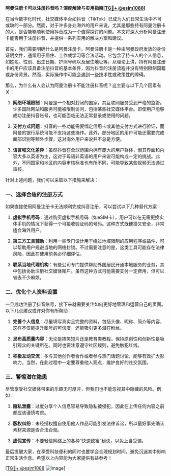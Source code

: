 **阿曼注册卡可以注册抖音吗？深度解读与实用指南[[TG💪+ @esim1088](https://t.me/s/esim1088)]**

在当今数字化时代，社交媒体平台如抖音（TikTok）已成为人们日常生活中不可或缺的一部分。然而，对于许多身处海外的用户来说，尤其是那些持有阿曼注册卡的人，是否能够顺利使用抖音成为一个值得探讨的问题。本文将深入分析阿曼注册卡能否用于注册抖音，并提供一系列实用的解决方案和建议。

首先，我们需要明确什么是阿曼注册卡。阿曼注册卡是一种由阿曼政府发放的身份证明文件，通常用于居住、工作或学习等合法活动。它包含了持卡人的个人信息，如姓名、性别、出生日期、护照号码以及居住地址等。从理论上讲，持有阿曼注册卡的用户应该具备注册抖音的基本条件，因为抖音的注册流程并没有特别限制国籍或身份背景。然而，实际操作中可能会遇到一些技术性或政策性的障碍。

那么，为什么有人会认为阿曼注册卡不能注册抖音呢？这主要与以下几个因素有关：

1. **网络环境限制**：阿曼是一个相对封闭的国家，其互联网服务受到严格的监管。许多国际网站和服务可能被限制访问，包括某些社交媒体平台。即使用户能够成功注册抖音账号，也可能面临无法正常登录或使用的问题。

2. **支付方式问题**：抖音的一些功能需要绑定信用卡或其他支付方式进行验证，而阿曼的银行系统可能不支持这些操作。此外，部分地区的用户可能还需要完成面部识别等额外步骤，这对海外用户来说并不总是方便。

3. **语言和文化差异**：虽然抖音在全球范围内拥有庞大的用户群体，但其界面和内容大多以英语为主，这对于母语非英语的用户来说可能构成一定的挑战。此外，不同国家和地区的内容审核标准也有所不同，可能导致某些视频无法通过审核。

针对上述问题，我们可以采取以下措施来解决：

### 一、选择合适的注册方式

如果直接使用阿曼注册卡无法顺利完成抖音注册，可以尝试以下几种替代方案：

1. **虚拟手机号码**：通过购买虚拟手机号码（如eSIM卡），用户可以在无需更换实体手机的情况下获得一个可接收验证码的号码。这种方式既便捷又安全，非常适合海外用户。

2. **第三方工具辅助**：利用一些专门设计用于绕过地域限制的应用程序或插件，可以帮助用户规避当地的网络封锁。不过需要注意的是，这类工具可能存在法律风险，因此在使用前务必仔细评估。

3. **联系当地代理机构**：有些公司专门提供帮助外国居民开通本地服务的业务，其中包括协助注册社交媒体账户。虽然这种方式可能需要支付一定费用，但可以省去不少麻烦。

### 二、优化个人资料设置

一旦成功注册了抖音账号，接下来就需要关注如何更好地管理和运营自己的页面。以下几点建议或许对你有所帮助：

1. **完善个人信息**：尽量填写真实且完整的资料，包括头像、昵称、简介等内容，这样不仅能提升账号的可信度，还能吸引更多潜在粉丝。

2. **发布高质量内容**：无论是搞笑短片还是教育类教程，保持原创性和创新性是吸引观众的关键所在。同时也要注意遵守社区规则，避免触犯红线。

3. **积极互动交流**：多与其他创作者合作或者参与热门话题讨论，能够有效扩大影响力。当然，在此过程中一定要尊重他人观点，维护良好的社交氛围。

### 三、警惕潜在隐患

尽管享受社交媒体带来的乐趣无可厚非，但我们也不能忽视其中隐藏的风险。例如：

1. **隐私泄露**：过度分享个人信息容易导致隐私被侵犯，因此在上传任何内容之前都应该谨慎考虑。
   
2. **版权纠纷**：未经授权擅自使用他人作品可能引发法律诉讼，所以最好事先确认素材来源是否合法合规。

3. **虚假宣传**：不要轻信网络上的各种“快速致富”秘诀，以免上当受骗。

最后提醒大家，在享受科技便利的同时也要学会合理规划时间，避免沉迷其中影响正常生活作息。希望以上内容能为大家提供有益参考！

[[TG💪+ @esim1088](https://t.me/s/esim1088) ![Image](https://i.postimg.cc/4NQfJmqS/Snipaste-2025-05-13-00-14-12.png)]